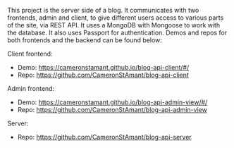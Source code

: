 This project is the server side of a blog. It communicates with two frontends, admin and client, to give different users access to various parts of the site, via REST API. It uses a MongoDB with Mongoose to work with the database. It also uses Passport for authentication. Demos and repos for both frontends and the backend can be found below:

Client frontend:

- Demo: https://cameronstamant.github.io/blog-api-client/#/
- Repo: https://github.com/CameronStAmant/blog-api-client

Admin frontend:

- Demo: https://cameronstamant.github.io/blog-api-admin-view/#/
- Repo: https://github.com/CameronStAmant/blog-api-admin-view

Server:

- Repo: https://github.com/CameronStAmant/blog-api-server

